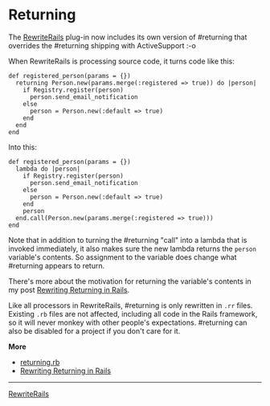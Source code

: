 Returning
===

The [RewriteRails](http://github.com/raganwald-deprecated/rewrite_rails/tree/master) plug-in now includes its own version of #returning that overrides the #returning shipping with ActiveSupport :-o

When RewriteRails is processing source code, it turns code like this:

    def registered_person(params = {})
      returning Person.new(params.merge(:registered => true)) do |person|
        if Registry.register(person)
          person.send_email_notification
        else
          person = Person.new(:default => true)
        end
      end
    end
    
Into this:

    def registered_person(params = {})
      lambda do |person|
        if Registry.register(person)
          person.send_email_notification
        else
          person = Person.new(:default => true)
        end
        person
      end.call(Person.new(params.merge(:registered => true)))
    end

Note that in addition to turning the #returning "call" into a lambda that is invoked immediately, it also makes sure the new lambda returns the `person` variable's contents. So assignment to the variable does change what #returning appears to return.

There's more about the motivation for returning the variable's contents in my post [Rewriting Returning in Rails](http://github.com/raganwald/homoiconic/blob/master/2009-08-29/returning.md#readme "").

Like all processors in RewriteRails, #returning is only rewritten in `.rr` files. Existing `.rb` files are not affected, including all code in the Rails framework, so it will never monkey with other people's expectations. #returning can also be disabled for a project if you don't care for it.

**More**

* [returning.rb](http://github.com/raganwald-deprecated/rewrite_rails/tree/master/lib/rewrite_rails/returning.rb "")
* [Rewriting Returning in Rails](http://github.com/raganwald/homoiconic/blob/master/2009-08-29/returning.md#readme "")

---

[RewriteRails](http://github.com/raganwald-deprecated/rewrite_rails/tree/master#readme)
